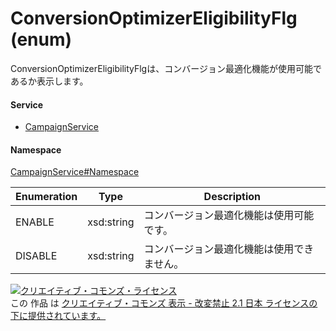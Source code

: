 

# ConversionOptimizerEligibilityFlg (enum)

ConversionOptimizerEligibilityFlgは、コンバージョン最適化機能が使用可能であるか表示します。

#### Service

+ [CampaignService](../../services/CampaignService.md)

#### Namespace

[CampaignService#Namespace](../../services/CampaignService.md#namespace)

| Enumeration  |       Type       |          Description          |
| ------------ | ---------------- | ----------------------------- |
| ENABLE | xsd:string | コンバージョン最適化機能は使用可能です。 |
| DISABLE | xsd:string | コンバージョン最適化機能は使用できません。 |

<a rel="license" href="http://creativecommons.org/licenses/by-nd/2.1/jp/"><img alt="クリエイティブ・コモンズ・ライセンス" style="border-width:0" src="https://i.creativecommons.org/l/by-nd/2.1/jp/88x31.png" /></a><br />この 作品 は <a rel="license" href="http://creativecommons.org/licenses/by-nd/2.1/jp/">クリエイティブ・コモンズ 表示 - 改変禁止 2.1 日本 ライセンスの下に提供されています。</a>
